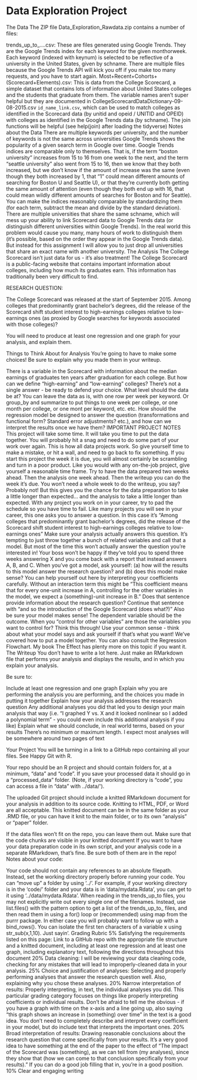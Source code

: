 # Data Exploration Project

The Data
The ZIP file Data_Exploration_Rawdata.zip contains a number of files:

trends_up_to_....csv: These are files generated using Google Trends. They are the Google Trends index for each keyword for the given monthorweek. Each keyword (indexed with keynum) is selected to be reflective of a university in the United States, given by schname. There are multiple files because the Google Trends API will kick you off if you make too many requests, and you have to start again.
Most+Recent+Cohorts+(Scorecard+Elements).csv: This is data from the College Scorecard, a simple dataset that contains lots of information about United States colleges and the students that graduate from them. The variable names aren’t super helpful but they are documented in CollegeScorecardDataDictionary-09-08-2015.csv
`id_name_link.csv`, which can be used to match colleges as identified in the Scorecard data (by unitid and opeid / UNITID and OPEID) with colleges as identified in the Google Trends data (by schname). The join functions will be helpful (see help(join) after loading the tidyverse)
Notes about the Data
There are multiple keywords per university, and the number of keywords is not the same across universities
Google Trends shows the popularity of a given search term in Google over time.
Google Trends indices are comparable only to themselves. That is, if the term “boston university” increases from 15 to 16 from one week to the next, and the term “seattle university” also went from 15 to 16, then we know that they both increased, but we don’t know if the amount of increase was the same (even though they both increased by 1, that “1” could mean different amounts of searching for Boston U and Seattle U), or that they’re currently both getting the same amount of attention (even though they both end up with 16, that could mean wildly different amounts of searches for Boston and for Seattle). You can make the indices reasonably comparable by standardizing them (for each term, subtract the mean and divide by the standard deviation).
There are multiple universities that share the same schname, which will mess up your ability to link Scorecard data to Google Trends data (or distinguish different universities within Google Trends). In the real world this problem would cause you many, many hours of work to distinguish them (it’s possible, based on the order they appear in the Google Trends data). But instead for this assignment I will allow you to just drop all universities that share an exact name with another university.
The Analysis
The College Scorecard isn’t just data for us - it’s also treatment! The College Scorecard is a public-facing website that contains important information about colleges, including how much its graduates earn. This information has traditionally been very difficult to find.

RESEARCH QUESTION:

The College Scorecard was released at the start of September 2015. Among colleges that predominantly grant bachelor’s degrees, did the release of the Scorecard shift student interest to high-earnings colleges relative to low-earnings ones (as proxied by Google searches for keywords associated with those colleges)?

You will need to produce at least one regression and one graph for your analysis, and explain them.

Things to Think About for Analysis
You’re going to have to make some choices! Be sure to explain why you made them in your writeup.

There is a variable in the Scorecard with information about the median earnings of graduates ten years after graduation for each college. But how can we define “high-earning” and “low-earning” colleges? There’s not a single answer - be ready to defend your choice.
What level should the data be at? You can leave the data as is, with one row per week per keyword. Or group_by and summarize to put things to one week per college, or one month per college, or one mont per keyword, etc. etc.
How should the regression model be designed to answer the question (transformations and functional form? Standard error adjustments? etc.), and how can we interpret the results once we have them?
IMPORTANT PROJECT NOTES
This project will take some time. It will take you time to put the data together. You will probably hit a snag and need to do some part of your work over again. This is how all data projects work. So give yourself time to make a mistake, or hit a wall, and need to go back to fix something. If you start this project the week it is due, you will almost certainly be scrambling and turn in a poor product. Like you would with any on-the-job project, give yourself a reasonable time frame. Try to have the data prepared two weeks ahead. Then the analysis one week ahead. Then the writeup you can do the week it’s due. You won’t need a whole week to do the writeup, you say? Probably not! But this gives you the chance for the data preparation to take a little longer than expected… and the analysis to take a little longer than expected. With any project you work on in your career, try to pad the schedule so you have time to fail.
Like many projects you will see in your career, this one asks you to answer a question. In this case it’s “Among colleges that predominantly grant bachelor’s degrees, did the release of the Scorecard shift student interest to high-earnings colleges relative to low-earnings ones” Make sure your analysis actually answers this question. It’s tempting to just throw together a bunch of related variables and call that a model. But most of the time this won’t actually answer the question you’re interested in! Your boss won’t be happy if they’ve told you to spend three weeks answering X and you come back with a report that instead answers A, B, and C. When you’ve got a model, ask yourself: (a) how will the results to this model answer the research question? and (b) does this model make sense? You can help yourself out here by interpreting your coefficients carefully. Without an interaction term this might be “This coefficient means that for every one-unit increase in A, controlling for the other variables in the model, we expect a (something)-unit increase in B.” Does that sentence provide information about the research question? Continue that sentence with “and so the introduction of the Google Scorecard (does what?)” Also be sure your model makes sense! The dependent variable should be the outcome. When you “control for other variables” are those the variables you want to control for? Think this through! Use your common sense - think about what your model says and ask yourself if that’s what you want! We’ve covered how to put a model together. You can also consult the Regression Flowchart. My book The Effect has plenty more on this topic if you want it.
The Writeup
You don’t have to write a lot here. Just make an RMarkdown file that performs your analysis and displays the results, and in which you explain your analysis.

Be sure to:

Include at least one regression and one graph
Explain why you are performing the analysis you are performing, and the choices you made in putting it together
Explain how your analysis addresses the research question
Any additional analyses you did that led you to design your main analysis that way (i.e. “I graphed Y vs. X and it looked nonlinear so I added a polynomial term” - you could even include this additional analysis if you like)
Explain what we should conclude, in real world terms, based on your results
There’s no minimum or maximum length. I expect most analyses will be somewhere around two pages of text

Your Project
You will be turning in a link to a GitHub repo containing all your files. See Happy Git with R.

Your repo should be an R project and should contain folders for, at a minimum, “data” and “code”. If you save your processed data it should go in a “processed_data” folder. (Note, if your working directory is “code”, you can access a file in “data” with ../data/').

The uploaded Git project should include a knitted RMarkdown document for your analysis in addition to its source code. Knitting to HTML, PDF, or Word are all acceptable. This knitted document can be in the same folder as your .RMD file, or you can have it knit to the main folder, or to its own “analysis” or “paper” folder.

If the data files won’t fit on the repo, you can leave them out.
Make sure that the code chunks are visible in your knitted document
If you want to have your data preparation code in its own script, and your analysis code in a separate RMarkdown, that’s fine. Be sure both of them are in the repo!
Notes about your code:

Your code should not contain any references to an absolute filepath. Instead, set the working directory properly before running your code. You can “move up” a folder by using ‘../’. For example, if your working directory is in the ‘code/’ folder and your data is in ‘data/mydata.Rdata’, you can get to it using ‘../data/mydata.Rdata’.
When reading in the trends_up_to files, you may not explicitly write out every single one of the filenames. Instead, use list.files() with the pattern option to get a list of the trends_up_to_ files, and then read them in using a for() loop or (recommended) using map from the purrr package. In either case you will probably want to follow up with a bind_rows().
You can isolate the first ten characters of a variable x using str_sub(x,1,10). Just sayin’.
Grading Rubric
5% Satisfying the requirements listed on this page: Link to a GitHub repo with the appropriate file structure and a knitted document, including at least one regression and at least one graph, including explanatory text, following the directions throughout this document
20% Data cleaning: I will be reviewing your data cleaning code, checking for any mistakes that will lead to improperly-cleaned data in your analysis.
25% Choice and justification of analyses: Selecting and properly performing analyses that answer the research question well. Also, explaining why you chose these analyses.
20% Narrow interpretation of results: Properly interpreting, in text, the individual analyses you did. This particular grading category focuses on things like properly interpreting coefficients or individual results. Don’t be afraid to tell me the obvious - if you have a graph with time on the x-axis and a line going up, also saying “this graph shows an increase in (something) over time” in the text is a good idea. You don’t need to completely describe and interpret every coefficient in your model, but do include text that interprets the important ones.
20% Broad interpretation of results: Drawing reasonable conclusions about the research question that come specifically from your results. It’s a very good idea to have something at the end of the paper to the effect of “The impact of the Scorecard was (something), as we can tell from (my analyses), since they show that (how we can come to that conclusion specifically from your results).” If you can do a good job filling that in, you’re in a good position.
10% Clear and engaging writing

